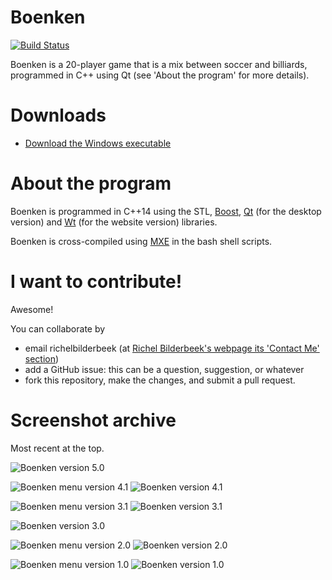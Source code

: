 # Boenken

[![Build Status](https://travis-ci.org/richelbilderbeek/Boenken.svg?branch=master)](https://travis-ci.org/richelbilderbeek/Boenken)

Boenken is a 20-player game that is a mix between soccer and billiards, programmed in C++ using Qt (see 'About the program' for more details).

# Downloads

 * [Download the Windows executable](http://richelbilderbeek.nl/GameBoenkenExe.zip)

# About the program

Boenken is programmed in C++14 using the STL, [Boost](http://www.boost.org), [Qt](http://www.qt.io) (for the desktop version) and [Wt](http://www.webtoolkit.eu/wt) (for the website version) libraries.

Boenken is cross-compiled using [MXE](http://mxe.cc) in the bash shell scripts.

# I want to contribute!

Awesome!

You can collaborate by
 * email richelbilderbeek (at [Richel Bilderbeek's webpage its 'Contact Me' section](http://www.richelbilderbeek.nl/Contact.htm))
 * add a GitHub issue: this can be a question, suggestion, or whatever
 * fork this repository, make the changes, and submit a pull request. 

# Screenshot archive

Most recent at the top.

![Boenken version 5.0](Screenshots/Boenken_5_0.png)

![Boenken menu version 4.1](Screenshots/BoenkenMenu_4_1.png)
![Boenken version 4.1](Screenshots/Boenken_4_1.png)

![Boenken menu version 3.1](Screenshots/BoenkenMenu_3_1.png)
![Boenken version 3.1](Screenshots/Boenken_3_1.png)

![Boenken version 3.0](Screenshots/Boenken_3_0.png)

![Boenken menu version 2.0](Screenshots/BoenkenMenu_2_0.png)
![Boenken version 2.0](Screenshots/Boenken_2_0.png)

![Boenken menu version 1.0](Screenshots/BoenkenMenu_1_0.png)
![Boenken version 1.0](Screenshots/Boenken_1_0.png)
